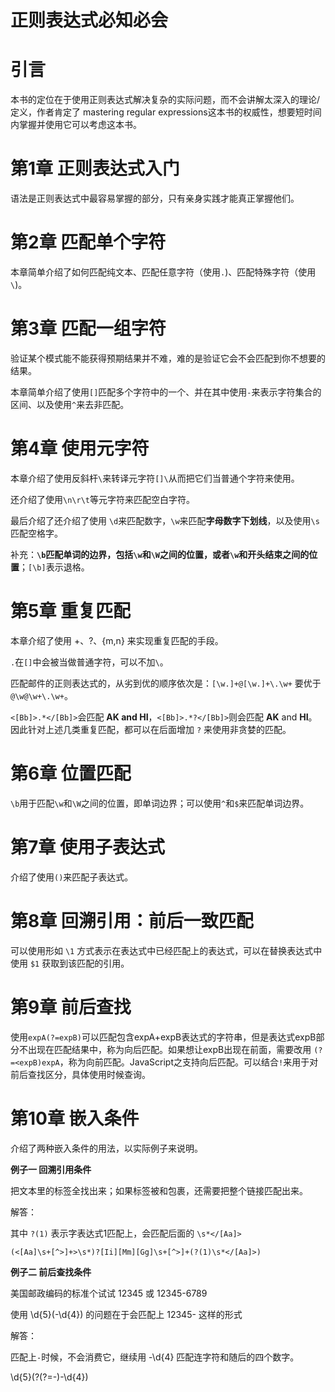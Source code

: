 # 正则表达式必知必会

# 引言 

本书的定位在于使用正则表达式解决复杂的实际问题，而不会讲解太深入的理论/定义，作者肯定了 mastering regular expressions这本书的权威性，想要短时间内掌握并使用它可以考虑这本书。

# 第1章 正则表达式入门 

语法是正则表达式中最容易掌握的部分，只有亲身实践才能真正掌握他们。

# 第2章 匹配单个字符

本章简单介绍了如何匹配纯文本、匹配任意字符（使用`.`)、匹配特殊字符（使用`\`)。

# 第3章 匹配一组字符

验证某个模式能不能获得预期结果并不难，难的是验证它会不会匹配到你不想要的结果。

本章简单介绍了使用`[]`匹配多个字符中的一个、并在其中使用`-`来表示字符集合的区间、以及使用`^`来去非匹配。

# 第4章 使用元字符

本章介绍了使用反斜杆`\`来转译元字符`[]\`从而把它们当普通个字符来使用。

还介绍了使用`\n\r\t`等元字符来匹配空白字符。

最后介绍了还介绍了使用 `\d`来匹配数字，`\w`来匹配**字母数字下划线**，以及使用`\s`匹配空格字。

补充：**`\b`匹配单词的边界，包括`\w`和`\W`之间的位置，或者`\w`和开头结束之间的位置**；`[\b]`表示退格。

# 第5章 重复匹配

本章介绍了使用  +、?、{m,n} 来实现重复匹配的手段。

`.`在`[]`中会被当做普通字符，可以不加`\`。

匹配邮件的正则表达式的，从劣到优的顺序依次是：`[\w.]+@[\w.]+\.\w+` 要优于 `@\w@\w+\.\w+`。

`<[Bb]>.*</[Bb]>`会匹配 **<B>AK</B> and <B>HI</B>**，`<[Bb]>.*?</[Bb]>`则会匹配 **<B>AK</B>** and <B>HI</B>。因此针对上述几类重复匹配，都可以在后面增加 `?` 来使用非贪婪的匹配。

# 第6章 位置匹配

`\b`用于匹配`\w`和`\W`之间的位置，即单词边界；可以使用`^`和`$`来匹配单词边界。

# 第7章 使用子表达式

介绍了使用`()`来匹配子表达式。

# 第8章 回溯引用：前后一致匹配

可以使用形如 `\1` 方式表示在表达式中已经匹配上的表达式，可以在替换表达式中使用 `$1` 获取到该匹配的引用。

# 第9章 前后查找

使用`expA(?=expB)`可以匹配包含expA+expB表达式的字符串，但是表达式expB部分不出现在匹配结果中，称为向后匹配。如果想让expB出现在前面，需要改用 `(?=<expB)expA`，称为向前匹配。JavaScript之支持向后匹配。可以结合`!`来用于对前后查找区分，具体使用时候查询。

# 第10章 嵌入条件

介绍了两种嵌入条件的用法，以实际例子来说明。

**例子一 回溯引用条件**

把文本里的<IMG>标签全找出来；如果标签被<A>和</A>包裹，还需要把整个链接匹配出来。


解答：

其中 `?(1)` 表示字表达式1匹配上，会匹配后面的 `\s*</[Aa]>`

```
(<[Aa]\s+[^>]+>\s*)?[Ii][Mm][Gg]\s+[^>]+(?(1)\s*</[Aa]>)
```

**例子二 前后查找条件**

美国邮政编码的标准个试试 12345 或 12345-6789

使用 \d{5}(-\d{4}) 的问题在于会匹配上 12345- 这样的形式

解答：

匹配上`-`时候，不会消费它，继续用 -\d{4} 匹配连字符和随后的四个数字。

\d{5}(?(?=-)-\d{4})


























